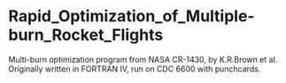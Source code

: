 # Rapid_Optimization_of_Multiple-burn_Rocket_Flights
Multi-burn optimization program from NASA CR-1430, by K.R.Brown et al.
Originally written in FORTRAN IV, run on CDC 6600 with punchcards.

